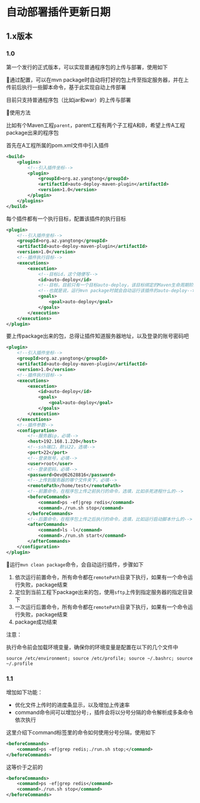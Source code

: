 # 自动部署插件更新日期

## 1.x版本

### 1.0

第一个发行的正式版本，可以实现普通程序包的上传与部署，使用如下

🌽通过配置，可以在mvn package时自动将打好的包上传至指定服务器，并在上传前后执行一些脚本命令，基于此实现自动上传部署

目前只支持普通程序包（比如jar和war）的上传与部署



🍏使用方法

比如有个Maven工程`parent`，parent工程有两个子工程A和B，希望上传A工程package出来的程序包

首先在A工程所属的pom.xml文件中引入插件

```xml
<build>
    <plugins>
        <!--引入插件坐标-->
        <plugin>
            <groupId>org.az.yangtong</groupId>
            <artifactId>auto-deploy-maven-plugin</artifactId>
            <version>1.0</version>
        </plugin>
	</plugins>
</build>
```



每个插件都有一个执行目标，配置该插件的执行目标

```xml
<plugin>
    <!--引入插件坐标-->
    <groupId>org.az.yangtong</groupId>
    <artifactId>auto-deploy-maven-plugin</artifactId>
    <version>1.0</version>
    <!--插件执行目标-->
    <executions>
        <execution>
            <!--目标id，这个随便写-->
            <id>auto-deploy</id>
            <!--目标，目前只有一个目标auto-deploy，该目标绑定的Maven生命周期阶段是package-->
            <!--也就是说，运行mvn package时就会自动运行该插件的auto-deploy-->
            <goals>
                <goal>auto-deploy</goal>
            </goals>
        </execution>
    </executions>
</plugin>
```



要上传package出来的包，总得让插件知道服务器地址，以及登录的账号密码吧

```xml
<plugin>
    <!--引入插件坐标-->
    <groupId>org.az.yangtong</groupId>
    <artifactId>auto-deploy-maven-plugin</artifactId>
    <version>1.0</version>
    <!--插件执行目标-->
    <executions>
        <execution>
            <id>auto-deploy</id>
            <goals>
                <goal>auto-deploy</goal>
            </goals>
        </execution>
    </executions>
    <!--插件参数-->
    <configuration>
        <!--服务器ip，必填-->
        <host>192.168.1.220</host>
        <!--ssh端口，默认22，选填-->
        <port>22</port>
        <!--登录账号，必填-->
        <user>root</user>
        <!--登录密码，必填-->
        <password>Dev@62628816</password>
        <!--上传到服务器的哪个文件夹下，必填-->
        <remotePath>/home/test</remotePath>
        <!--前置命令，在程序包上传之前执行的命令，选填，比如杀死进程什么的-->
        <beforeCommands>
            <command>ps -ef|grep redis</command>
            <command>./run.sh stop</command>
        </beforeCommands>
        <!--后置命令，在程序包上传之后执行的命令，选填，比如运行启动脚本什么的-->
        <afterCommands>
            <command>ls -l</command>
            <command>./run.sh start</command>
        </afterCommands>
    </configuration>
</plugin>
```



🍊运行`mvn clean package`命令，会自动运行插件，步骤如下

1. 依次运行前置命令，所有命令都在`remotePath`目录下执行，如果有一个命令运行失败，package结束
2. 定位到当前工程下package出来的包，使用`sftp`上传到指定服务器的指定目录下
3. 一次运行后置命令，所有命令都在`remotePath`目录下执行，如果有一个命令运行失败，package结束
4. package成功结束



注意：

执行命令前会加载环境变量，确保你的环境变量是配置在以下的几个文件中

```shell
source /etc/environment; source /etc/profile; source ~/.bashrc; source ~/.profile
```



### 1.1

增加如下功能：

* 优化文件上传时的进度条显示，以及增加上传速率
* command命令间可以增加分号`;`，插件会将以分号分隔的命令解析成多条命令依次执行

这里介绍下command标签里的命令如何使用分号分隔，使用如下

```xml
<beforeCommands>
	<command>ps -ef|grep redis;./run.sh stop;</command>
</beforeCommands>
```

这等价于之前的

```xml
<beforeCommands>
	<command>ps -ef|grep redis</command>
	<command>./run.sh stop</command>
</beforeCommands>
```

